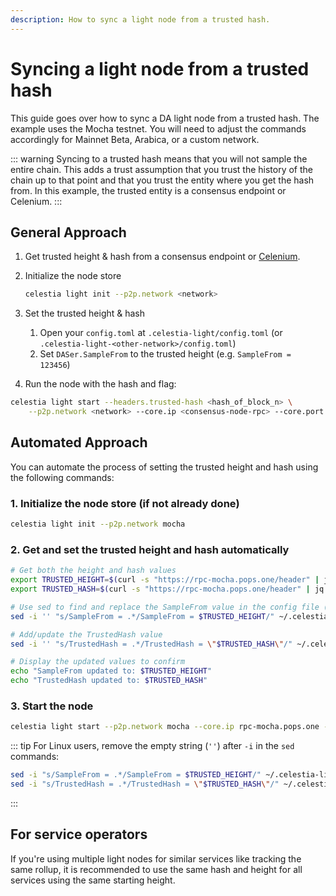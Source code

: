 ```yaml
---
description: How to sync a light node from a trusted hash.
---
```


# Syncing a light node from a trusted hash

This guide goes over how to sync a DA light node from a trusted hash.
The example uses the Mocha testnet. You will need to adjust the commands accordingly for Mainnet Beta, Arabica, or a custom network.

::: warning
Syncing to a trusted hash means that you will not sample the entire chain. This adds a trust
assumption that you trust the history of the chain up to that point and that you trust the entity
where you get the hash from. In this example, the trusted entity is a consensus endpoint or
Celenium.
:::

## General Approach

1. Get trusted height & hash from a consensus endpoint or [Celenium](https://celenium.io).
2. Initialize the node store

    ```sh
    celestia light init --p2p.network <network>
    ```

3. Set the trusted height & hash
    1. Open your `config.toml` at `.celestia-light/config.toml` (or `.celestia-light-<other-network>/config.toml`)
    2. Set `DASer.SampleFrom` to the trusted height (e.g. `SampleFrom = 123456`)
4. Run the node with the hash and flag:

```sh
celestia light start --headers.trusted-hash <hash_of_block_n> \
    --p2p.network <network> --core.ip <consensus-node-rpc> --core.port <port>
```

## Automated Approach

You can automate the process of setting the trusted height and hash using the following commands:

### 1. Initialize the node store (if not already done)

```sh
celestia light init --p2p.network mocha
```

### 2. Get and set the trusted height and hash automatically

```sh
# Get both the height and hash values
export TRUSTED_HEIGHT=$(curl -s "https://rpc-mocha.pops.one/header" | jq -r '.result.header.height') 
export TRUSTED_HASH=$(curl -s "https://rpc-mocha.pops.one/header" | jq -r '.result.header.last_block_id.hash')

# Use sed to find and replace the SampleFrom value in the config file (macOS version)
sed -i '' "s/SampleFrom = .*/SampleFrom = $TRUSTED_HEIGHT/" ~/.celestia-light-mocha-4/config.toml

# Add/update the TrustedHash value
sed -i '' "s/TrustedHash = .*/TrustedHash = \"$TRUSTED_HASH\"/" ~/.celestia-light-mocha-4/config.toml

# Display the updated values to confirm
echo "SampleFrom updated to: $TRUSTED_HEIGHT"
echo "TrustedHash updated to: $TRUSTED_HASH"
```

### 3. Start the node

```sh
celestia light start --p2p.network mocha --core.ip rpc-mocha.pops.one --core.port 9090
```

::: tip
For Linux users, remove the empty string (`''`) after `-i` in the `sed` commands:
```sh
sed -i "s/SampleFrom = .*/SampleFrom = $TRUSTED_HEIGHT/" ~/.celestia-light-mocha-4/config.toml
sed -i "s/TrustedHash = .*/TrustedHash = \"$TRUSTED_HASH\"/" ~/.celestia-light-mocha-4/config.toml
```
:::

## For service operators

If you're using multiple light nodes for similar services like tracking the same rollup,
it is recommended to use the same hash and height for all services using
the same starting height.
